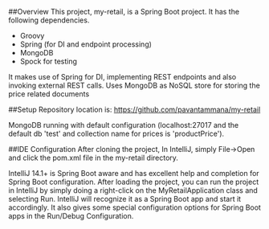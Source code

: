 ##Overview
This project, my-retail, is a Spring Boot project.  It has the following dependencies.
   - Groovy
   - Spring (for DI and endpoint processing)
   - MongoDB
   - Spock for testing

It makes use of Spring for DI, implementing REST endpoints and also invoking external REST calls. Uses MongoDB as NoSQL store for storing the price related documents

##Setup
Repository location is: https://github.com/pavantammana/my-retail

MongoDB running with default configuration (localhost:27017 and the default db 'test' and collection name for prices is 'productPrice').

##IDE Configuration
After cloning the project, In IntelliJ, simply File->Open and click the pom.xml file in the my-retail directory.

IntelliJ 14.1+ is Spring Boot aware and has excellent help and completion for Spring Boot configuration.  After loading the project, you can run the project in IntelliJ by simply doing a right-click on the MyRetailApplication class and selecting Run. IntelliJ will recognize it as a Spring Boot app and start it accordingly.  It also gives some special configuration options for Spring Boot apps in the Run/Debug Configuration.

